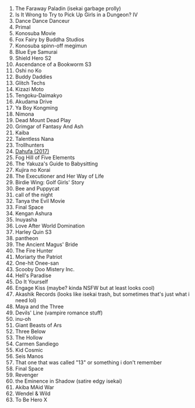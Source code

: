 1. The Faraway Paladin (isekai garbage prolly)
2. Is It Wrong to Try to Pick Up Girls in a Dungeon? IV
3. Dance Dance Danceur
4. Primal
5. Konosuba Movie
6. Fox Fairy by Buddha Studios
7. Konosuba spinn-off megimun
8. Blue Eye Samurai
9. Shield Hero S2
10. Ascendance of a Bookworm S3
11. Oshi no Ko
12. Buddy Daddies
13. Glitch Techs
14. Kizazi Moto
15. Tengoku-Daimakyo
16. Akudama Drive
17. Ya Boy Kongming
18. Nimona
19. Dead Mount Dead Play
20. Grimgar of Fantasy And Ash
21. Kaiba
22. Talentless Nana
23. Trollhunters
24. [Dahufa (2017)](https://t.co/RYNjpVOFpX)
25. Fog Hill of Five Elements
26. The Yakuza's Guide to Babysitting
27. Kujira no Korai
28. The Executioner and Her Way of Life
29. Birdie Wing: Golf Girls' Story
30. Bee and Puppycat
31. call of the night
32. Tanya the Evil Movie
33. Final Space
34. Kengan Ashura
35. Inuyasha
36. Love After World Domination
37. Harley Quin S3
38. pantheon
39. The Ancient Magus' Bride
40. The Fire Hunter
41. Moriarty the Patriot
42. One-hit Onee-san
43. Scooby Doo Mistery Inc.
44. Hell's Paradise
45. Do It Yourself
46. Engage Kiss (maybe? kinda NSFW but at least looks cool)
47. Akashik Records (looks like isekai trash, but sometimes that's just what i need lol)
48. Maya and the Three
49. Devils' Line (vampire romance stuff)
50. inu-oh
51. Giant Beasts of Ars
52. Three Below
53. The Hollow
54. Carmen Sandiego
55. Kid Cosmic
56. Seis Manos
57. That one that was called "13" or something i don't remember
58. Final Space
59. Revenger
60. the Eminence in Shadow (satire edgy isekai)
61. Akiba MAid War
62. Wendel & Wild
63. To Be Hero X
